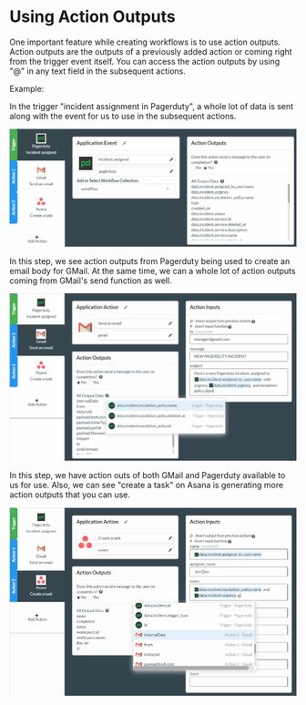 # Using Action Outputs

One important feature while creating workflows is to use action outputs. Action outputs are the outputs of a previously added action or coming right from the trigger event itself. You can access the action outputs by using "@" in any text field in the subsequent actions.

Example:

In the trigger "incident assignment in Pagerduty", a whole lot of data is sent along with the event for us to use in the subsequent actions.

![](../../../.gitbook/assets/image%20%28202%29.png)

In this step, we see action outputs from Pagerduty being used to create an email body for GMail. At the same time, we can a whole lot of action outputs coming from GMail's send function as well.

![](../../../.gitbook/assets/image%20%28220%29.png)

In this step, we have action outs of both GMail and Pagerduty available to us for use. Also, we can see "create a task" on Asana is generating more action outputs that you can use.

![](../../../.gitbook/assets/image%20%2872%29.png)

